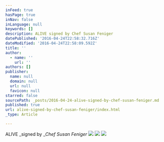 ```yaml
---
inFeed: true
hasPage: true
inNav: false
inLanguage: null
keywords: []
description: ALIVE signed by Chef Susan Feniger
datePublished: '2016-04-24T22:58:32.716Z'
dateModified: '2016-04-24T22:58:09.592Z'
title: ''
author:
  - name: ''
    url: ''
authors: []
publisher:
  name: null
  domain: null
  url: null
  favicon: null
starred: false
sourcePath: _posts/2016-04-24-alive-signed-by-chef-susan-feniger.md
published: true
url: alive-signed-by-chef-susan-feniger/index.html
_type: Article

---
```

ALIVE _signed by __Chef Susan Feniger_
![](https://the-grid-user-content.s3-us-west-2.amazonaws.com/994d821f-02b8-4d35-aea5-0f5838140c13.jpg)
![](https://the-grid-user-content.s3-us-west-2.amazonaws.com/f3c3a137-f791-439e-a9b7-fe56a0a557c2.jpg)
![](https://the-grid-user-content.s3-us-west-2.amazonaws.com/c517702a-1629-4f1f-9018-7af9b901c323.jpg)